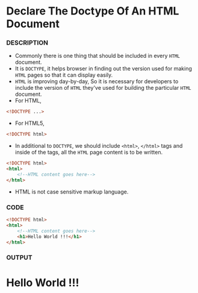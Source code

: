 # Declare The Doctype Of An HTML Document

### DESCRIPTION
* Commonly there is one thing that should be included in every `HTML` document.
* It is `DOCTYPE`, it helps browser in finding out the version used for making `HTML` pages so that it can display easily.
* `HTML` is improving day-by-day, So it is necessary for developers to include the version of `HTML` they've used for building the particular `HTML` document.
* For HTML,
```html
<!DOCTYPE ...>
```
* For HTML5,
```html
<!DOCTYPE html>
```
* In additional to `DOCTYPE`, we should include `<html>`, `</html>` tags and inside of the tags, all the `HTML` page content is to be written. 
```html
<!DOCTYPE html>
<html>
    <!--HTML content goes here-->
</html>
```
* HTML is not case sensitive markup language.

### CODE
```html
<!DOCTYPE html>
<html>
    <!--HTML content goes here-->
    <h1>Hello World !!!</h1>
</html>
```

### OUTPUT
<!DOCTYPE html>
<html>
    <!--HTML content goes here-->
    <h1>Hello World !!!</h1>
</html>
